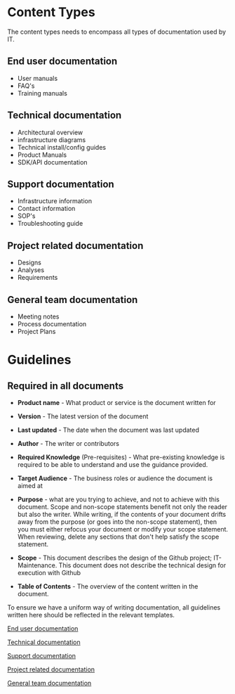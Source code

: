 # Content Types
The content types needs to encompass all types of documentation used by IT.

## End user documentation
- User manuals
- FAQ's
- Training manuals

## Technical documentation
- Architectural overview
- infrastructure diagrams
- Technical install/config guides
- Product Manuals
- SDK/API documentation

## Support documentation
- Infrastructure information
- Contact information
- SOP's
- Troubleshooting guide

## Project related documentation
- Designs
- Analyses
- Requirements

## General team documentation
- Meeting notes
- Process documentation
- Project Plans

# Guidelines

## Required in all documents
- **Product name** - What product or service is the document written for

- **Version** - The latest version of the document

- **Last updated** - The date when the document was last updated

- **Author** - The writer or contributors 

- **Required Knowledge** (Pre-requisites) - What pre-existing knowledge is required to be able to understand and use the guidance provided.

- **Target Audience** - The business roles or audience the document is aimed at 

- **Purpose** - what are you trying to achieve, and not to achieve with this document. Scope and non-scope statements benefit not only the reader but also the writer. While writing, if the contents of your document drifts away from the purpose (or goes into the non-scope statement), then you must either refocus your document or modify your scope statement. When reviewing, delete any sections that don't help satisfy the scope statement.

- **Scope** - This document describes the design of the Github project; IT-Maintenance. This document does not describe the technical design for execution with Github

- **Table of Contents** - The overview of the content written in the document.


To ensure we have a uniform way of writing documentation, all guidelines written here should be reflected in the relevant  templates.

[End user documentation](./Templates/End-user-documentation.md)


[Technical documentation](./Templates/Technical-documentation.md)


[Support documentation](./Templates/Support-documentation.md)


[Project related documentation](./Templates/Project-related-documentation.md)


[General team documentation](./Templates/General-team-documentation.md) 

